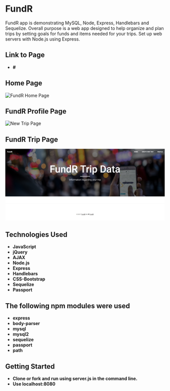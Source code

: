 # FundR

FundR app is demonstrating MySQL, Node, Express, Handlebars and Sequelize.
Overall purpose is a web app designed to help organize and plan trips by setting goals for funds and items needed for your trips.
Set up web servers with Node.js using Express.

## Link to Page
* **#**

## Home Page
![FundR Home Page](public/assets/img/homepage.png)

## FundR Profile Page
![New Trip Page](public/assets/img/profile.png)

## FundR Trip Page
![New Trip Page](public/assets/img/tripview.png)


## Technologies Used
* **JavaScript**
* **jQuery**
* **AJAX**
* **Node.js**
* **Express**
* **Handlebars**
* **CSS-Bootstrap**
* **Sequelize**
* **Passport**

## The following npm modules were used
* **express**
* **body-parser**
* **mysql**
* **mysql2**
* **sequelize**
* **passport**
* **path**

## Getting Started
* **Clone or fork and run using server.js in the command line.**
* **Use localhost:8080**